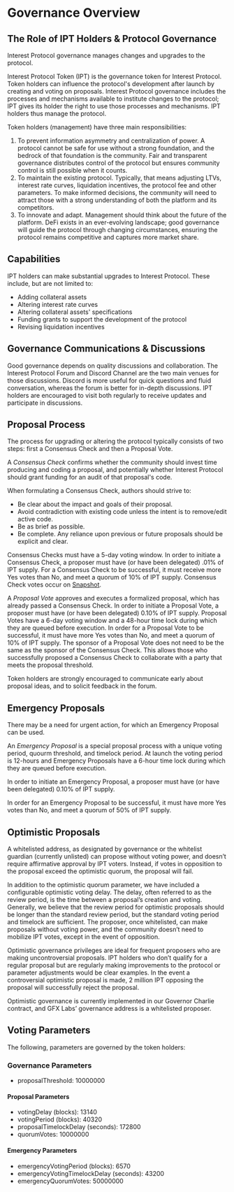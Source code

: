 # Governance Overview

## The Role of IPT Holders & Protocol Governance 
Interest Protocol governance manages changes and upgrades to the protocol. 

Interest Protocol Token (IPT) is the governance token for Interest Protocol. Token holders can influence the protocol's development after launch by creating and voting on proposals. Interest Protocol governance includes the processes and mechanisms available to institute changes to the protocol; IPT gives its holder the right to use those processes and mechanisms. IPT holders thus manage the protocol.

Token holders (management) have three main responsibilities: 
1. To prevent information asymmetry and centralization of power. A protocol cannot be safe for use without a strong foundation, and the bedrock of that foundation is the community. Fair and transparent governance distributes control of the protocol but ensures community control is still possible when it counts.
2. To maintain the existing protocol. Typically, that means adjusting LTVs, interest rate curves, liquidation incentives, the protocol fee and other parameters. To make informed decisions, the community will need to attract those with a strong understanding of both the platform and its competitors.
3. To innovate and adapt. Management should think about the future of the platform. DeFi exists in an ever-evolving landscape; good governance will guide the protocol through changing circumstances, ensuring the protocol remains competitive and captures more market share.

## Capabilities

IPT holders can make substantial upgrades to Interest Protocol. These include, but are not limited to:

- Adding collateral assets
- Altering interest rate curves
- Altering collateral assets' specifications
- Funding grants to support the development of the protocol
- Revising liquidation incentives

## Governance Communications & Discussions
Good governance depends on quality discussions and collaboration. The Interest Protocol Forum and Discord Channel are the two main venues for those discussions. Discord is more useful for quick questions and fluid conversation, whereas the forum is better for in-depth discussions. IPT holders are encouraged to visit both regularly to receive updates and participate in discussions.

## Proposal Process
The process for upgrading or altering the protocol typically consists of two steps: first a Consensus Check and then a Proposal Vote.

A *Consensus Check* confirms whether the community should invest time producing and coding a proposal, and potentially whether Interest Protocol should grant funding for an audit of that proposal's code.

When formulating a Consensus Check, authors should strive to:

- Be clear about the impact and goals of their proposal.
- Avoid contradiction with existing code unless the intent is to remove/edit active code.
- Be as brief as possible.
- Be complete. Any reliance upon previous or future proposals should be explicit and clear.

Consensus Checks must have a 5-day voting window. In order to initiate a Consensus Check, a proposer must have (or have been delegated) .01% of IPT supply. For a Consensus Check to be successful, it must receive more Yes votes than No, and meet a quorum of 10% of IPT supply. Consensus Check votes occur on [Snapshot](https://snapshot.org/#/).

A *Proposal Vote* approves and executes a formalized proposal, which has already passed a Consensus Check. In order to initiate a Proposal Vote, a proposer must have (or have been delegated) 0.10% of IPT supply. Proposal Votes have a 6-day voting window and a 48-hour time lock during which they are queued before execution. In order for a Proposal Vote to be successful, it must have more Yes votes than No, and meet a quorum of 10% of IPT supply. The sponsor of a Proposal Vote does not need to be the same as the sponsor of the Consensus Check. This allows those who successfully proposed a Consensus Check to collaborate with a party that meets the proposal threshold.

Token holders are strongly encouraged to communicate early about proposal ideas, and to solicit feedback in the forum. 

## Emergency Proposals

There may be a need for urgent action, for which an Emergency Proposal can be used.

An *Emergency Proposal* is a special proposal process with a unique voting period, quourm threshold, and timelock period. At launch the voting period is 12-hours and Emergency Proposals have a 6-hour time lock during which they are queued before execution.

In order to initiate an Emergency Proposal, a proposer must have (or have been delegated) 0.10% of IPT supply.

In order for an Emergency Proposal to be successful, it must have more Yes votes than No, and meet a quorum of 50% of IPT supply.

## Optimistic Proposals

A whitelisted address, as designated by governance or the whitelist guardian (currently unlisted) can propose without voting power, and doesn’t require affirmative approval by IPT voters. Instead, if votes in opposition to the proposal exceed the optimistic quorum, the proposal will fail.

In addition to the optimistic quorum parameter, we have included a configurable optimistic voting delay. The delay, often referred to as the review period, is the time between a proposal’s creation and voting. Generally, we believe that the review period for optimistic proposals should be longer than the standard review period, but the standard voting period and timelock are sufficient. The proposer, once whitelisted, can make proposals without voting power, and the community doesn’t need to mobilize IPT votes, except in the event of opposition.

Optimistic governance privileges are ideal for frequent proposers who are making uncontroversial proposals. IPT holders who don’t qualify for a regular proposal but are regularly making improvements to the protocol or parameter adjustments would be clear examples. In the event a controversial optimistic proposal is made, 2 million IPT opposing the proposal will successfully reject the proposal.

Optimistic governance is currently implemented in our Governor Charlie contract, and GFX Labs’ governance address is a whitelisted proposer.

## Voting Parameters
The following, parameters are governed by the token holders:

### Governance Parameters
* proposalThreshold: 10000000

#### Proposal Parameters
* votingDelay (blocks): 13140
* votingPeriod (blocks): 40320
* proposalTimelockDelay (seconds): 172800
* quorumVotes: 10000000

#### Emergency Parameters
* emergencyVotingPeriod (blocks): 6570
* emergencyVotingTimelockDelay (seconds): 43200
* emergencyQuorumVotes: 50000000
